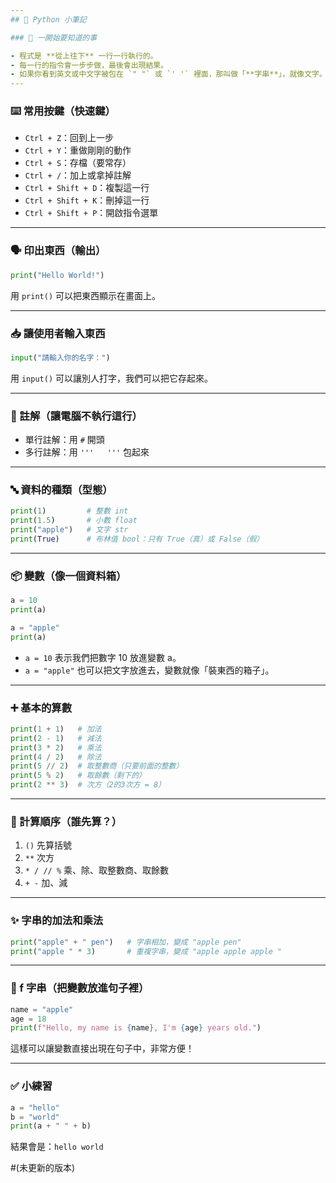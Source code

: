 ```yaml
---
## 🐍 Python 小筆記

### 🔸 一開始要知道的事

- 程式是 **從上往下** 一行一行執行的。
- 每一行的指令會一步步做，最後會出現結果。
- 如果你看到英文或中文字被包在 `" "` 或 `' '` 裡面，那叫做「**字串**」，就像文字。
---
```


### ⌨️ 常用按鍵（快速鍵）

- `Ctrl + Z`：回到上一步
- `Ctrl + Y`：重做剛剛的動作
- `Ctrl + S`：存檔（要常存）
- `Ctrl + /`：加上或拿掉註解
- `Ctrl + Shift + D`：複製這一行
- `Ctrl + Shift + K`：刪掉這一行
- `Ctrl + Shift + P`：開啟指令選單

---

### 🗣️ 印出東西（輸出）

```python
print("Hello World!")
```

用 `print()` 可以把東西顯示在畫面上。

---

### 📥 讓使用者輸入東西

```python
input("請輸入你的名字：")
```

用 `input()` 可以讓別人打字，我們可以把它存起來。

---

### 🧠 註解（讓電腦不執行這行）

- 單行註解：用 `#` 開頭
- 多行註解：用 `'''   '''` 包起來

---

### 🔤 資料的種類（型態）

```python
print(1)         # 整數 int
print(1.5)       # 小數 float
print("apple")   # 文字 str
print(True)      # 布林值 bool：只有 True（真）或 False（假）
```

---

### 📦 變數（像一個資料箱）

```python
a = 10
print(a)

a = "apple"
print(a)
```

- `a = 10` 表示我們把數字 10 放進變數 a。
- `a = "apple"` 也可以把文字放進去，變數就像「裝東西的箱子」。

---

### ➕ 基本的算數

```python
print(1 + 1)   # 加法
print(2 - 1)   # 減法
print(3 * 2)   # 乘法
print(4 / 2)   # 除法
print(5 // 2)  # 取整數商（只要前面的整數）
print(5 % 2)   # 取餘數（剩下的）
print(2 ** 3)  # 次方（2的3次方 = 8）
```

---

### 🥇 計算順序（誰先算？）

1. `()` 先算括號
2. `**` 次方
3. `* / // %` 乘、除、取整數商、取餘數
4. `+ -` 加、減

---

### ✨ 字串的加法和乘法

```python
print("apple" + " pen")   # 字串相加，變成 "apple pen"
print("apple " * 3)       # 重複字串，變成 "apple apple apple "
```

---

### 🧩 f 字串（把變數放進句子裡）

```python
name = "apple"
age = 18
print(f"Hello, my name is {name}, I'm {age} years old.")
```

這樣可以讓變數直接出現在句子中，非常方便！

---

### ✅ 小練習

```python
a = "hello"
b = "world"
print(a + " " + b)
```

結果會是：`hello world`

#(未更新的版本)
